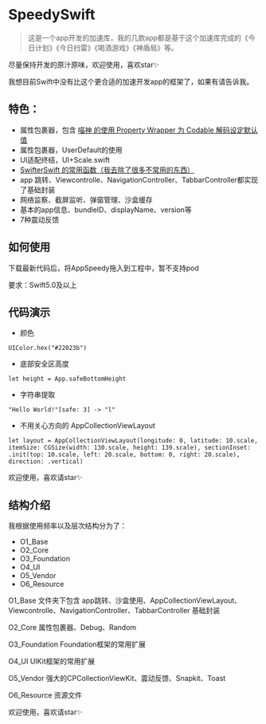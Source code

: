 # SpeedySwift
> 这是一个app开发的加速库，我的几款app都是基于这个加速库完成的《今日计划》《今日扫雷》《喝酒游戏》《神盾局》等。

尽量保持开发的原汁原味，欢迎使用，喜欢star✨

我想目前Swift中没有比这个更合适的加速开发app的框架了，如果有请告诉我。

## 特色：

- 属性包裹器，包含 [喵神 的使用 Property Wrapper 为 Codable 解码设定默认值](https://mp.weixin.qq.com/s/jOyHRS2Wx6MJpuYuENhVgg)
- 属性包裹器，UserDefault的使用
- UI适配终结，UI+Scale.swift
- [SwifterSwift 的常用函数（我去除了很多不常用的东西）](https://github.com/SwifterSwift/SwifterSwift)
- app 跳转、Viewcontrolle、NavigationController、TabbarController都实现了基础封装
- 网络监察、截屏监听、弹窗管理、沙盒缓存
- 基本的app信息、bundleID、displayName、version等
- 7种震动反馈

## 如何使用

下载最新代码后，将AppSpeedy拖入到工程中，暂不支持pod

要求：Swift5.0及以上

## 代码演示

- 颜色
```
UIColor.hex("#22023b")
```
- 底部安全区高度
```
let height = App.safeBottomHeight
```
- 字符串提取
```
"Hello World!"[safe: 3] -> "l"
```
- 不用关心方向的 AppCollectionViewLayout
```
let layout = AppCollectionViewLayout(longitude: 0, latitude: 10.scale, itemSize: CGSize(width: 130.scale, height: 139.scale), sectionInset: .init(top: 10.scale, left: 20.scale, bottom: 0, right: 20.scale), direction: .vertical)
```
欢迎使用，喜欢请star✨

## 结构介绍

我根据使用频率以及层次结构分为了：
- O1_Base
- O2_Core
- O3_Foundation
- O4_UI
- O5_Vendor
- O6_Resource

O1_Base 文件夹下包含 app跳转、沙盒使用、AppCollectionViewLayout、Viewcontrolle、NavigationController、TabbarController 基础封装

O2_Core 属性包裹器、Debug、Random

O3_Foundation Foundation框架的常用扩展

O4_UI UIKit框架的常用扩展

O5_Vendor 强大的CPCollectionViewKit、震动反馈、Snapkit、Toast

O6_Resource 资源文件

欢迎使用，喜欢请star✨




